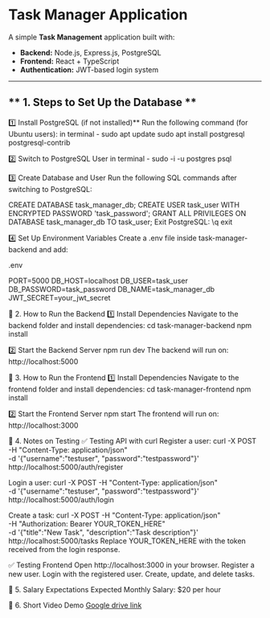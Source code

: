 # Task Manager Application

A simple **Task Management** application built with:
- **Backend:** Node.js, Express.js, PostgreSQL
- **Frontend:** React + TypeScript
- **Authentication:** JWT-based login system

---

## ** 1. Steps to Set Up the Database **
1️⃣ Install PostgreSQL (if not installed)**
Run the following command (for Ubuntu users):
in terminal -
sudo apt update
sudo apt install postgresql postgresql-contrib

2️⃣ Switch to PostgreSQL User
in terminal -
sudo -i -u postgres
psql

3️⃣ Create Database and User
Run the following SQL commands after switching to PostgreSQL:

CREATE DATABASE task_manager_db;
CREATE USER task_user WITH ENCRYPTED PASSWORD 'task_password';
GRANT ALL PRIVILEGES ON DATABASE task_manager_db TO task_user;
Exit PostgreSQL:
\q
exit

4️⃣ Set Up Environment Variables
Create a .env file inside task-manager-backend and add:

.env

PORT=5000
DB_HOST=localhost
DB_USER=task_user
DB_PASSWORD=task_password
DB_NAME=task_manager_db
JWT_SECRET=your_jwt_secret


📌 2. How to Run the Backend
1️⃣ Install Dependencies
Navigate to the backend folder and install dependencies:
cd task-manager-backend
npm install

2️⃣ Start the Backend Server
npm run dev
The backend will run on: http://localhost:5000

📌 3. How to Run the Frontend
1️⃣ Install Dependencies
Navigate to the frontend folder and install dependencies:
cd task-manager-frontend
npm install

2️⃣ Start the Frontend Server
npm start
The frontend will run on: http://localhost:3000

📌 4. Notes on Testing
✅ Testing API with curl
Register a user:
curl -X POST -H "Content-Type: application/json" \
-d '{"username":"testuser", "password":"testpassword"}' \
http://localhost:5000/auth/register

Login a user:
curl -X POST -H "Content-Type: application/json" \
-d '{"username":"testuser", "password":"testpassword"}' \
http://localhost:5000/auth/login

Create a task:
curl -X POST -H "Content-Type: application/json" \
-H "Authorization: Bearer YOUR_TOKEN_HERE" \
-d '{"title":"New Task", "description":"Task description"}' \
http://localhost:5000/tasks
Replace YOUR_TOKEN_HERE with the token received from the login response.

✅ Testing Frontend
Open http://localhost:3000 in your browser.
Register a new user.
Login with the registered user.
Create, update, and delete tasks.

📌 5. Salary Expectations 
 Expected Monthly Salary: $20 per hour

📌 6. Short Video Demo
[Google drive link
](https://drive.google.com/file/d/11v8-vpAw-TVOwYYxP5laBmXNO8nypeOO/view?usp=sharing)
